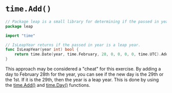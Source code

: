 # `time.Add()`

```go
// Package leap is a small library for determining if the passed in year is a leap year.
package leap

import "time"

// IsLeapYear returns if the passed in year is a leap year.
func IsLeapYear(year int) bool {
	return time.Date(year, time.February, 28, 0, 0, 0, 0, time.UTC).Add(time.Duration(time.Hour*24)).Day() == 29
}
```

This approach may be considered a "cheat" for this exercise.
By adding a day to February 28th for the year, you can see if the new day is the 29th or the 1st.
If it is the 29th, then the year is a leap year.
This is done by using the [time.Add()][time-add] and [time.Day()][time-day] functions.

[time-add]: https://pkg.go.dev/time#Time.Add
[time-day]: https://pkg.go.dev/time#Time.Day
